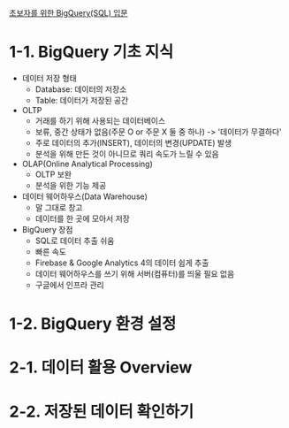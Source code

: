 [초보자를 위한 BigQuery(SQL) 입문](https://www.inflearn.com/course/%EC%B4%88%EB%B3%B4%EC%9E%90%EB%A5%BC-%EC%9C%84%ED%95%9C-%EB%B9%85%EC%BF%BC%EB%A6%AC-sql-%EC%9E%85%EB%AC%B8/dashboard)
# 1-1. BigQuery 기초 지식
- 데이터 저장 형태
    - Database: 데이터의 저장소
    - Table: 데이터가 저장된 공간
- OLTP
    - 거래를 하기 위해 사용되는 데이터베이스
    - 보류, 중간 상태가 없음(주문 O or 주문 X 둘 중 하나)
    -> '데이터가 무결하다'
    - 주로 데이터의 추가(INSERT), 데이터의 변경(UPDATE) 발생
    - 분석을 위해 만든 것이 아니므로 쿼리 속도가 느릴 수 있음
- OLAP(Online Analytical Processing)
    - OLTP 보완
    - 분석을 위한 기능 제공
- 데이터 웨어하우스(Data Warehouse)
    - 말 그대로 창고
    - 데이터를 한 곳에 모아서 저장
- BigQuery 장점
    - SQL로 데이터 추출 쉬움
    - 빠른 속도
    - Firebase & Google Analytics 4의 데이터 쉽게 추출
    - 데이터 웨어하우스를 쓰기 위해 서버(컴퓨터)를 띄울 필요 없음
    - 구글에서 인프라 관리

# 1-2. BigQuery 환경 설정

# 2-1. 데이터 활용 Overview

# 2-2. 저장된 데이터 확인하기
